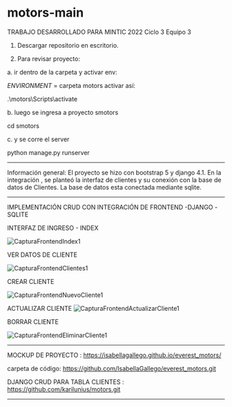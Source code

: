 # motors-main

TRABAJO DESARROLLADO PARA MINTIC 2022
Ciclo 3 Equipo 3 

1. Descargar repositorio en escritorio.

2. Para revisar proyecto: 

a. ir dentro de la carpeta y activar env:

*ENVIRONMENT* = carpeta motors 
activar así: 

.\motors\Scripts\activate   

b. luego se ingresa a proyecto smotors

cd smotors

c. y se corre el server 

python manage.py runserver


***************************************************************************************************
Información general: 
El proyecto se hizo con bootstrap 5 y django 4.1. 
En la integración , se planteó la interfaz de clientes y su conexión con la base de datos de Clientes. 
La base de datos esta conectada mediante sqlite. 

***************************************************************************************************
IMPLEMENTACIÓN CRUD CON INTEGRACIÓN DE FRONTEND -DJANGO -SQLITE 

INTERFAZ DE INGRESO - INDEX

![CapturaFrontendIndex1](https://user-images.githubusercontent.com/93058053/196225593-a87685a9-7df9-46f9-bfe2-5205743e25fd.JPG)

VER DATOS DE CLIENTE

![CapturaFrontendClientes1](https://user-images.githubusercontent.com/93058053/196226601-4e827073-4572-4b46-865a-54a6b051f025.JPG)


CREAR CLIENTE

![CapturaFrontendNuevoCliente1](https://user-images.githubusercontent.com/93058053/196226528-405e7ff1-5873-4f6d-b768-fafd4e684e81.JPG)


ACTUALIZAR CLIENTE
![CapturaFrontendActualizarCliente1](https://user-images.githubusercontent.com/93058053/196226660-54408a55-7913-42c8-abf9-82121be28ddb.JPG)


BORRAR CLIENTE

![CapturaFrontendEliminarCliente1](https://user-images.githubusercontent.com/93058053/196226700-b88dc84e-c526-4c05-980e-234f7cbe6dfb.JPG)






***********************************************************************************************************************************

MOCKUP DE PROYECTO : https://isabellagallego.github.io/everest_motors/

carpeta de código: https://github.com/IsabellaGallego/everest_motors.git

DJANGO CRUD PARA TABLA CLIENTES :  https://github.com/karilunius/motors.git


***********************************************************************************************************************************



